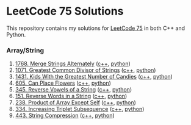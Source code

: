 # LeetCode 75 Solutions

This repository contains my solutions for [LeetCode 75](https://leetcode.com/studyplan/leetcode-75/) in both C++ and Python.

### Array/String

1. [1768. Merge Strings Alternately](https://leetcode.com/problems/merge-strings-alternately/) ([c++](./cpp/1768.cpp), [python](./python/1768.py))
2. [1071. Greatest Common Divisor of Strings](https://leetcode.com/problems/greatest-common-divisor-of-strings/) ([c++](./cpp/1071.cpp), [python](./python/1071.py))
3. [1431. Kids With the Greatest Number of Candies](https://leetcode.com/problems/kids-with-the-greatest-number-of-candies/) ([c++](./cpp/1431.cpp), [python](./python/1431.py))
4. [605. Can Place Flowers](https://leetcode.com/problems/can-place-flowers/) ([c++](./cpp/605.cpp), [python](./python/605.py))
5. [345. Reverse Vowels of a String](https://leetcode.com/problems/reverse-vowels-of-a-string/) ([c++](./cpp/345.cpp), [python](./python/345.py))
6. [151. Reverse Words in a String](https://leetcode.com/problems/reverse-words-in-a-string/) ([c++](./cpp/151.cpp), [python](./python/151.py))
7. [238. Product of Array Except Self](https://leetcode.com/problems/product-of-array-except-self/) ([c++](./cpp/238.cpp), [python](./python/238.py))
8. [334. Increasing Triplet Subsequence](https://leetcode.com/problems/increasing-triplet-subsequence/) ([c++](./cpp/334.cpp), [python](./python/334.py))
9. [443. String Compression](https://leetcode.com/problems/string-compression/) ([c++](./cpp/443.cpp), [python](./python/443.py))
